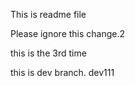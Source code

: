 This is readme file

Please ignore this change.2


this is the 3rd time

this is dev branch. dev111
